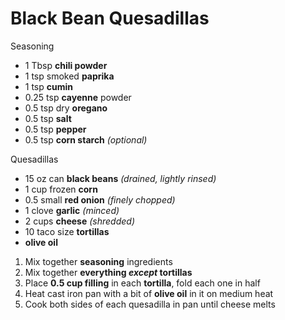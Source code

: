 # Black Bean Quesadillas

Seasoning
- 1 Tbsp **chili powder**
- 1 tsp smoked **paprika**
- 1 tsp **cumin**
- 0.25 tsp **cayenne** powder
- 0.5 tsp dry **oregano**
- 0.5 tsp **salt**
- 0.5 tsp **pepper**
- 0.5 tsp **corn starch** *(optional)*

Quesadillas
- 15 oz can **black beans** *(drained, lightly rinsed)*
- 1 cup frozen **corn**
- 0.5 small **red onion** *(finely chopped)*
- 1 clove **garlic** *(minced)*
- 2 cups **cheese** *(shredded)*
- 10 taco size **tortillas**
- **olive oil**

1. Mix together **seasoning** ingredients
1. Mix together **everything *except* tortillas**
1. Place **0.5 cup filling** in each **tortilla**, fold each one in half
1. Heat cast iron pan with a bit of **olive oil** in it on medium heat
1. Cook both sides of each quesadilla in pan until cheese melts
